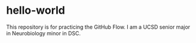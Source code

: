# hello-world
This repository is for practicing the GitHub Flow.
I am a UCSD senior major in Neurobiology minor in DSC.
